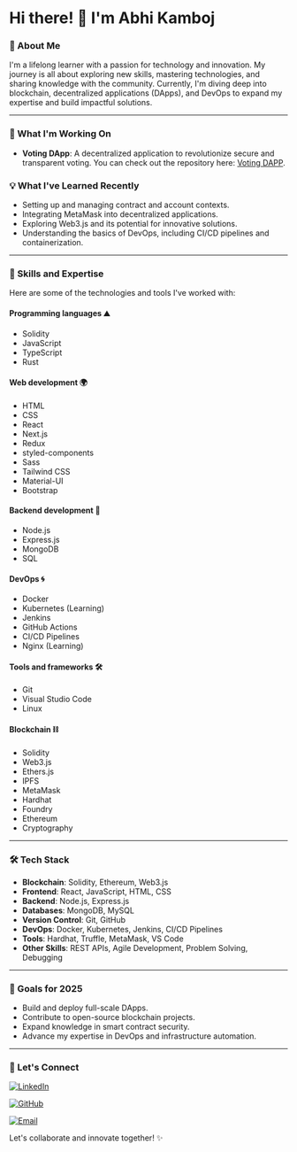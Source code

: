 # Hi there! 👋 I'm Abhi Kamboj

### 🚀 About Me
I'm a lifelong learner with a passion for technology and innovation. My journey is all about exploring new skills, mastering technologies, and sharing knowledge with the community. Currently, I'm diving deep into blockchain, decentralized applications (DApps), and DevOps to expand my expertise and build impactful solutions.

---

### 🌟 What I'm Working On
- **Voting DApp**: A decentralized application to revolutionize secure and transparent voting. You can check out the repository here: 
[Voting DAPP](https://github.com/abhikamboj2/Voting-DAPP).

### 💡 What I've Learned Recently
- Setting up and managing contract and account contexts.
- Integrating MetaMask into decentralized applications.
- Exploring Web3.js and its potential for innovative solutions.
- Understanding the basics of DevOps, including CI/CD pipelines and containerization.

---

### 🚀 Skills and Expertise
Here are some of the technologies and tools I've worked with:

#### Programming languages ⛰️
- Solidity
- JavaScript
- TypeScript
- Rust


#### Web development 🌍
- HTML
- CSS
- React
- Next.js
- Redux
- styled-components
- Sass
- Tailwind CSS
- Material-UI
- Bootstrap

#### Backend development 🌳
- Node.js
- Express.js
- MongoDB
- SQL

#### DevOps 🌀
- Docker
- Kubernetes (Learning)
- Jenkins
- GitHub Actions
- CI/CD Pipelines
- Nginx (Learning)

#### Tools and frameworks 🛠️
- Git
- Visual Studio Code
- Linux

#### Blockchain ⛓️
- Solidity
- Web3.js
- Ethers.js
- IPFS
- MetaMask
- Hardhat
- Foundry
- Ethereum
- Cryptography

---

### 🛠️ Tech Stack
- **Blockchain**: Solidity, Ethereum, Web3.js
- **Frontend**: React, JavaScript, HTML, CSS
- **Backend**: Node.js, Express.js
- **Databases**: MongoDB, MySQL
- **Version Control**: Git, GitHub
- **DevOps**: Docker, Kubernetes, Jenkins, CI/CD Pipelines
- **Tools**: Hardhat, Truffle, MetaMask, VS Code
- **Other Skills**: REST APIs, Agile Development, Problem Solving, Debugging

---

### 🌱 Goals for 2025
- Build and deploy full-scale DApps.
- Contribute to open-source blockchain projects.
- Expand knowledge in smart contract security.
- Advance my expertise in DevOps and infrastructure automation.

---

### 🤝 Let's Connect
[![LinkedIn](https://img.shields.io/badge/LinkedIn-Abhi%20Kamboj-blue?style=for-the-badge&logo=linkedin)](https://www.linkedin.com/in/abhi-kamboj-407826258/)

[![GitHub](https://img.shields.io/badge/GitHub-abhikamboj2-black?style=for-the-badge&logo=github)](https://github.com/abhikamboj2)

[![Email](https://img.shields.io/badge/Email-abhi.skamboj@gmail.com-red?style=for-the-badge&logo=gmail)](mailto:abhi.skamboj@gmail.com)

Let's collaborate and innovate together! ✨
